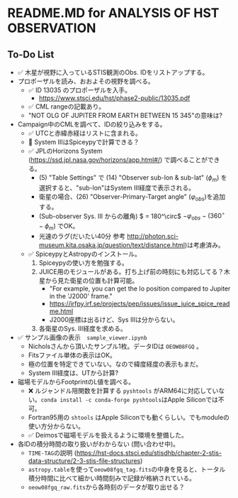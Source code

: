 # README.MD for ANALYSIS OF HST OBSERVATION

## To-Do List
- ✅ 木星が視野に入っているSTIS観測のObs. IDをリストアップする。
- プロポーザルを読み、おおよその視野を調べる。
    - ✅ ID 13035 のプロポーザルを入手。
        - https://www.stsci.edu/hst/phase2-public/13035.pdf
    - ✅ CML rangeの記載あり。
    - "NOT OLG OF JUPITER FROM EARTH BETWEEN 15 345"の意味は?
- Campaign中のCMLを調べて、IDの絞り込みをする。
    - ✅ UTCと赤緯赤経はリストに含まれる。
    - 🚫 System IIIはSpiceypyで計算できる？
    - ✅ JPLのHorizons System (https://ssd.jpl.nasa.gov/horizons/app.html#/) で調べることができる。
        - (5) "Table Settings" で (14) "Observer sub-lon & sub-lat" ($\phi_m$) を選択すると、"sub-lon"はSystem III経度で表示される。
        - 衛星の場合、(26) "Observer-Primary-Target angle" ($\varphi_{obs}$)を追加する。
        - (Sub-observer Sys. III からの離角) $ = 180^\circ$ $- \varphi_{obs} - (360^\circ - \phi_m)$ でOK。
        - 光速のラグ(だいたい40分 参考 http://photon.sci-museum.kita.osaka.jp/question/text/distance.html)は考慮済み。
    - ✅ SpiceypyとAstropyのインストール。
        1. Spiceypyの使い方を勉強する。
        1. JUICE用のモジュールがある。打ち上げ前の時刻にも対応してる？木星から見た衛星の位置も計算可能。
            - "For example, you can get the Io position compared to Jupiter in the 'J2000' frame."
            - https://irfpy.irf.se/projects/pep/issues/issue_juice_spice_readme.html
            - J2000座標は出るけど、Sys IIIは分からない。
        1. 各衛星のSys. III経度を求める。
- ✅ サンプル画像の表示　`sample_viewer.ipynb`
    - Nicholsさんから頂いたサンプル1枚。データIDは `OEOW08FGQ` 。
    - Fitsファイル単体の表示はOK。
    - 極の位置を特定できていない。なので緯度経度の表示もまだ。
    - System III経度は、UTから計算?
- 磁場モデルからFootprintのL値を調べる。
    - ❌ ルジャンドル陪関数を計算する `pyshtools` がARM64に対応していない。`conda install -c conda-forge pyshtools`はApple Siliconでは不可。
    - Fortran95用の `shtools` はApple Siliconでも動くらしい。でもmoduleの使い方分からない。
    - ✅ Deimosで磁場モデルを扱えるように環境を整備した。
- 各IDの積分時間の取り扱いがわからない (問い合わせ中)。
    - `TIME-TAG`の説明 (https://hst-docs.stsci.edu/stisdhb/chapter-2-stis-data-structure/2-3-stis-file-structures)
    - `astropy.table`を使って`oeow08fgq_tag.fits`の中身を見ると、トータル積分時間に比べて細かい時間刻みで記録が格納されている。
    - `oeow08fgq_raw.fits`から各時刻のデータが取り出せる？
